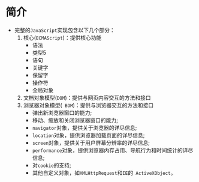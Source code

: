 # 简介
- 完整的`` JavaScript ``实现包含以下几个部分：
  1. 核心(`` ECMAScript ``)：提供核心功能
       - 语法
       - 类型5
       - 语句
       - 关键字
       - 保留字
       - 操作符
       -  全局对象
  2. 文档对象模型(`` DOM ``)：提供与网页内容交互的方法和接口
  3. 浏览器对象模型(`` BOM``)：提供与浏览器交互的方法和接口
       - 弹出新浏览器窗口的能力;
       - 移动、缩放和关闭浏览器窗口的能力;
       - `` navigator ``对象，提供关于浏览器的详尽信息;
       - `` location ``对象，提供浏览器加载页面的详尽信息;
       - `` screen ``对象，提供关于用户屏幕分辨率的详尽信息;
       - `` performance ``对象，提供浏览器内存占用、导航行为和时间统计的详尽信息;
       - 对`` cookie ``的支持;
       - 其他自定义对象，如`` XMLHttpRequest ``和`` IE ``的`` ActiveXObject``。